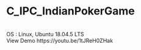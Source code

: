 # C_IPC_IndianPokerGame
<br>
OS : Linux, Ubuntu 18.04.5 LTS<br>
View Demo https://youtu.be/1tJReH0ZHak

<br><br>

